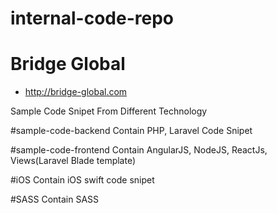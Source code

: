 # internal-code-repo

# Bridge Global
- http://bridge-global.com

Sample Code Snipet From Different Technology

#sample-code-backend
	Contain PHP, Laravel Code Snipet
	
#sample-code-frontend
	Contain AngularJS, NodeJS, ReactJs, Views(Laravel Blade template)
	
#iOS
	Contain iOS swift code snipet
	
#SASS
	Contain SASS 


